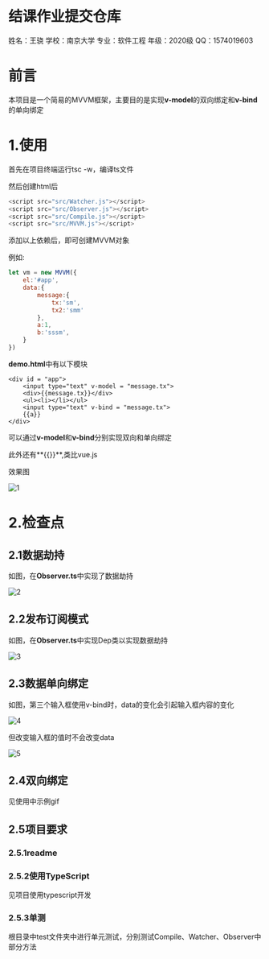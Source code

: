 # 结课作业提交仓库

姓名：王骁
学校：南京大学
专业：软件工程
年级：2020级
QQ：1574019603

# 前言

本项目是一个简易的MVVM框架，主要目的是实现**v-model**的双向绑定和**v-bind**的单向绑定

# 1.使用

首先在项目终端运行tsc -w，编译ts文件



然后创建html后

```javascript
<script src="src/Watcher.js"></script>
<script src="src/Observer.js"></script>
<script src="src/Compile.js"></script>
<script src="src/MVVM.js"></script>
```

添加以上依赖后，即可创建MVVM对象

例如:

```javascript
let vm = new MVVM({
    el:'#app',
    data:{
        message:{
            tx:'sm',
            tx2:'smm'
        },
        a:1,
        b:'sssm',
    }
})
```





**demo.html**中有以下模块

```
<div id = "app">
    <input type="text" v-model = "message.tx">
    <div>{{message.tx}}</div>
    <ul><li></li></ul>
    <input type="text" v-bind = "message.tx">
    {{a}}
</div>
```

可以通过**v-model**和**v-bind**分别实现双向和单向绑定

此外还有**{{}}**,类比vue.js



效果图

![1](./img/1.gif)





# 2.检查点

## 2.1数据劫持

如图，在**Observer.ts**中实现了数据劫持

![2](./img/2.png)





## 2.2发布订阅模式

如图，在**Observer.ts**中实现Dep类以实现数据劫持

![3](./img/3.png)





## 2.3数据单向绑定

如图，第三个输入框使用v-bind时，data的变化会引起输入框内容的变化





![4](./img/4.png)



但改变输入框的值时不会改变data

![5](./img/5.png)

## 2.4双向绑定

见使用中示例gif



## 2.5项目要求

### 2.5.1readme

### 2.5.2使用TypeScript

见项目使用typescript开发

### 2.5.3单测

根目录中test文件夹中进行单元测试，分别测试Compile、Watcher、Observer中部分方法





